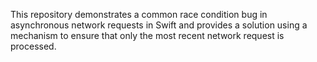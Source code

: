 This repository demonstrates a common race condition bug in asynchronous network requests in Swift and provides a solution using a mechanism to ensure that only the most recent network request is processed.